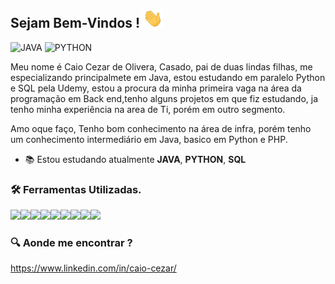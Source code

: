  

<!-- Cabeçalho de apresentação -->
## Sejam Bem-Vindos !  <img src="https://github.com/disousadev/disousadev/blob/main/hey.gif?raw=true" width="32px"> 

<!-- Status de Conhecimentos -->
 ![JAVA](https://img.shields.io/badge/JAVA-Junior-red)  ![PYTHON](https://img.shields.io/badge/PYTHON-Junior-blue) 

<!-- Descrição -->
Meu nome é Caio Cezar de Olivera, Casado, pai de duas lindas filhas, me especializando principalmete em Java, estou estudando em paralelo Python e SQL pela Udemy, estou a procura da minha primeira vaga na área da programação em Back end,tenho alguns projetos em que fiz estudando, ja tenho minha experiência na area de Ti, porém em outro segmento.

Amo oque faço, Tenho bom conhecimento na área de infra, porém tenho um conhecimento intermediário em Java, basico em Python e PHP.

- 📚 Estou estudando atualmente **JAVA**, **PYTHON**, **SQL**


### 🛠️ Ferramentas Utilizadas.
<a href=""><img src="https://www.vectorlogo.zone/logos/java/java-ar21.svg"><img src="https://www.vectorlogo.zone/logos/python/python-ar21.svg"><img src="https://www.vectorlogo.zone/logos/github/github-ar21.svg"><img src="https://www.vectorlogo.zone/logos/google_drive/google_drive-ar21.svg"><img src="https://www.vectorlogo.zone/logos/springio/springio-ar21.svg"><img src="https://www.vectorlogo.zone/logos/visualstudio_code/visualstudio_code-ar21.svg"><img src="https://www.vectorlogo.zone/logos/mysql/mysql-horizontal.svg"><img src="https://www.vectorlogo.zone/logos/mongodb/mongodb-ar21.svg"><img src="https://noetzold.tech/wp-content/uploads/2021/09/1_0-Hyu03i97pVH5TCwlscAg.png"></a>

<!-- Contatos de Rede Sociais -->
### 🔍 Aonde me encontrar ?
https://www.linkedin.com/in/caio-cezar/


